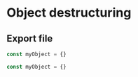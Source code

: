 # Object destructuring

## Export file
``` javascript
const myObject = {}

```

``` javascript
const myObject = {}

```